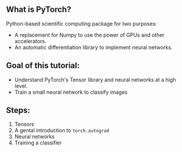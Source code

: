 ## What is PyTorch?  
Python-based scientific computing package for two purposes:  
* A replacement for Numpy to use the power of GPUs and other accelerators.
* An automatic differentiation library to implement neural networks.  

## Goal of this tutorial:
* Understand PyTorch's Tensor library and neural networks at a high level.
* Train a small neural network to classify images

## Steps:
1. Tensors
2. A gental introduction to `torch.autograd`
3. Neural networks
4. Training a classifier